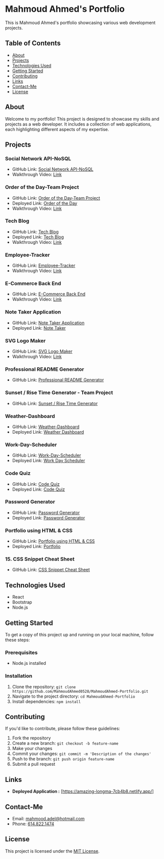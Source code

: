 # Mahmoud Ahmed's Portfolio

This is Mahmoud Ahmed's portfolio showcasing various web development projects.

## Table of Contents

- [About](#about)
- [Projects](#projects)
- [Technologies Used](#technologies-used)
- [Getting Started](#getting-started)
- [Contributing](#contributing)
- [Links](#links)
- [Contact-Me](#contact-Me)
- [License](#license)

## About

Welcome to my portfolio! This project is designed to showcase my skills and projects as a web developer. It includes a collection of web applications, each highlighting different aspects of my expertise.

## Projects

### Social Network API-NoSQL

- GitHub Link: [Social Network API-NoSQL](https://github.com/MahmoudAhmed0528/Social-Network-API-NoSQL)
- Walkthrough Video: [Link](https://www.youtube.com/watch?v=OCT335K5VYk)

### Order of the Day-Team Project

- GitHub Link: [Order of the Day-Team Project](https://github.com/Steelerforreel/Order-of-the-day/tree/main)
- Deployed Link: [Order of the Day](https://order-of-the-day-6ceb800db4ee.herokuapp.com/)
- Walkthrough Video: [Link](https://drive.google.com/file/d/1dcULzoaInIgH0c8tbQ9E-YTrWwbBXfUF/view)

### Tech Blog

- GitHub Link: [Tech Blog](https://github.com/MahmoudAhmed0528/Tech-Blog)
- Deployed Link: [Tech Blog](https://hidden-scrubland-77410-e4c3a6a52eee.herokuapp.com/)
- Walkthrough Video: [Link](https://www.youtube.com/watch?v=OCT335K5VYk)

### Employee-Tracker

- GitHub Link: [Employee-Tracker](https://github.com/MahmoudAhmed0528/Employee-Tracker)
- Walkthrough Video: [Link](https://www.youtube.com/watch?v=PzMjEP_VmIk)

### E-Commerce Back End

- GitHub Link: [E-Commerce Back End](https://github.com/MahmoudAhmed0528/E-Commerce-Back-End-db)
- Walkthrough Video: [Link](https://www.youtube.com/watch?v=vYODt6g6AdM)

### Note Taker Application

- GitHub Link: [Note Taker Application](https://github.com/MahmoudAhmed0528/Note-Taker-Application)
- Deployed Link: [Note Taker](https://note-taker0528-0147fa6c91e6.herokuapp.com/)

### SVG Logo Maker

- GitHub Link: [SVG Logo Maker](https://github.com/MahmoudAhmed0528/SVG-Logo-Maker)
- Walkthrough Video: [Link](https://www.youtube.com/watch?v=VU8lJyQX8b4)

### Professional README Generator

- GitHub Link: [Professional README Generator](https://github.com/MahmoudAhmed0528/Professional-README-Generator)

### Sunset / Rise Time Generator - Team Project

- GitHub Link: [Sunset / Rise Time Generator](https://github.com/khmaister/Star-Map-Generator)

### Weather-Dashboard

- GitHub Link: [Weather-Dashboard](https://github.com/MahmoudAhmed0528/Weather-Dashboard)
- Deployed Link: [Weather Dashboard](https://mahmoudahmed0528.github.io/Weather-Dashboard/)

### Work-Day-Scheduler

- GitHub Link: [Work-Day-Scheduler](https://github.com/MahmoudAhmed0528/Work-Day-Scheduler)
- Deployed Link: [Work Day Scheduler](https://mahmoudahmed0528.github.io/Work-Day-Scheduler/)

### Code Quiz

- GitHub Link: [Code Quiz](https://github.com/MahmoudAhmed0528/Coding-Quiz)
- Deployed Link: [Code Quiz](https://mahmoudahmed0528.github.io/Coding-Quiz/)

### Password Generator

- GitHub Link: [Password Generator](https://github.com/MahmoudAhmed0528/Passord-Generator)
- Deployed Link: [Password Generator](https://mahmoudahmed0528.github.io/Passord-Generator/)

### Portfolio using HTML & CSS

- GitHub Link: [Portfolio using HTML & CSS](https://github.com/MahmoudAhmed0528/MahmoudAhmed-Portfolio)
- Deployed Link: [Portfolio](https://mahmoudahmed0528.github.io/MahmoudAhmed-Portfolio/)

### 15. CSS Snippet Cheat Sheet

- GitHub Link: [CSS Snippet Cheat Sheet](https://github.com/MahmoudAhmed0528/CSS-Snippet-Cheat-Sheet)

## Technologies Used

- React
- Bootstrap
- Node.js

## Getting Started

To get a copy of this project up and running on your local machine, follow these steps:

### Prerequisites

- Node.js installed

### Installation

1. Clone the repository: `git clone https://github.com/MahmoudAhmed0528/MahmoudAhmed-Portfolio.git`
2. Navigate to the project directory: `cd MahmoudAhmed-Portfolio`
3. Install dependencies: `npm install`

## Contributing

If you'd like to contribute, please follow these guidelines:

1. Fork the repository
2. Create a new branch: `git checkout -b feature-name`
3. Make your changes
4. Commit your changes: `git commit -m 'Description of the changes'`
5. Push to the branch: `git push origin feature-name`
6. Submit a pull request

## Links

- **Deployed Application :** [https://amazing-longma-7cb4b8.netlify.app/]

## Contact-Me

- Email: [mahmood.adel@hotmail.com](mailto:mahmood.adel@hotmail.com)
- Phone: [614.822.1474](tel:614.822.1474)

## License

This project is licensed under the [MIT License](LICENSE).
